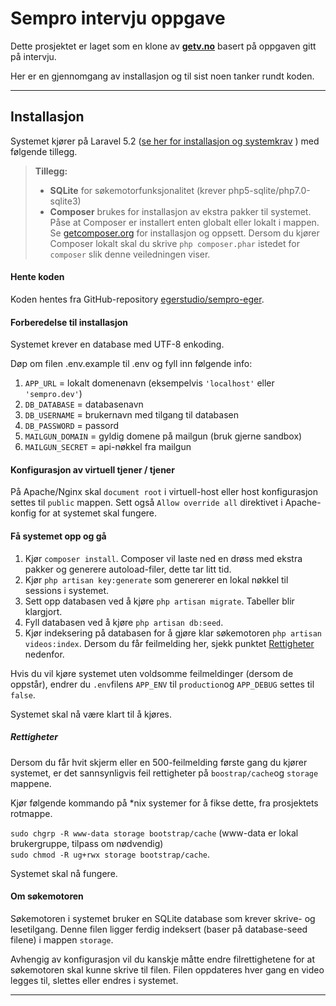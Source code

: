 Sempro intervju oppgave
===================

Dette prosjektet er laget som en klone av **[getv.no](http://www.getv.no)** basert på oppgaven gitt på intervju.

Her er en gjennomgang av installasjon og til sist noen tanker rundt koden.

----------


Installasjon
-------------

Systemet kjører på Laravel 5.2 ([se her for installasjon og systemkrav](https://laravel.com/docs/5.2) ) med følgende tillegg.

> **Tillegg:**  
> - **SQLite** for søkemotorfunksjonalitet (krever php5-sqlite/php7.0-sqlite3)  
> - **Composer** brukes for installasjon av ekstra pakker til systemet. Påse at Composer er installert enten globalt eller lokalt i mappen. Se [getcomposer.org](http://www.getcomposer.org) for installasjon og oppsett. Dersom du kjører Composer lokalt skal du skrive `php composer.phar` istedet for `composer` slik denne veiledningen viser.


#### <i class="icon-hdd"></i> Hente koden

Koden hentes fra GitHub-repository [egerstudio/sempro-eger](https://github.com/egerstudio/sempro-eger).

#### <i class="icon-file"></i> Forberedelse til installasjon

Systemet krever en database med UTF-8 enkoding.

Døp om filen .env.example til .env og fyll inn følgende info:

 1. `APP_URL` = lokalt domenenavn (eksempelvis `'localhost'` eller `'sempro.dev'`)
 2. `DB_DATABASE` = databasenavn
 3. `DB_USERNAME` = brukernavn med tilgang til databasen
 4. `DB_PASSWORD` = passord
 5. `MAILGUN_DOMAIN` = gyldig domene på mailgun (bruk gjerne sandbox)
 6. `MAILGUN_SECRET` = api-nøkkel fra mailgun

#### <i class="icon-pencil"></i> Konfigurasjon av virtuell tjener / tjener

På Apache/Nginx skal `document root` i virtuell-host eller host konfigurasjon settes til `public` mappen. Sett også `Allow override all` direktivet i Apache-konfig for at systemet skal fungere.

#### <i class="icon-cog"></i> Få systemet opp og gå

1. Kjør `composer install`. Composer vil laste ned en drøss med ekstra pakker og generere autoload-filer, dette tar litt tid.
2. Kjør `php artisan key:generate` som genererer en lokal nøkkel til sessions i systemet.
3. Sett opp databasen ved å kjøre `php artisan migrate`. Tabeller blir klargjort.
4. Fyll databasen ved å kjøre `php artisan db:seed`.
5. Kjør indeksering på databasen for å gjøre klar søkemotoren `php artisan videos:index`. Dersom du får feilmelding her, sjekk punktet [Rettigheter](#rettigheter) nedenfor.

Hvis du vil kjøre systemet uten voldsomme feilmeldinger (dersom de oppstår), endrer du `.env`filens `APP_ENV` til `production`og `APP_DEBUG` settes til `false`.

Systemet skal nå være klart til å kjøres.

##### Rettigheter
Dersom du får hvit skjerm eller en 500-feilmelding første gang du kjører systemet, er det sannsynligvis feil rettigheter på `boostrap/cache`og `storage` mappene.  

Kjør følgende kommando på *nix systemer for å fikse dette, fra prosjektets rotmappe.  

`sudo chgrp -R www-data storage bootstrap/cache` (www-data er lokal brukergruppe, tilpass om nødvendig)  
`sudo chmod -R ug+rwx storage bootstrap/cache`.  

Systemet skal nå fungere.

#### <i class="icon-search"></i> Om søkemotoren

Søkemotoren i systemet bruker en SQLite database som krever skrive- og lesetilgang. Denne filen ligger ferdig indeksert (baser på database-seed filene) i mappen `storage`. 

Avhengig av konfigurasjon vil du kanskje måtte endre filrettighetene for at søkemotoren skal kunne skrive til filen. Filen oppdateres hver gang en video legges til, slettes eller endres i systemet.




----------